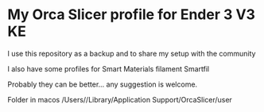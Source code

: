 # My Orca Slicer profile for Ender 3 V3 KE

I use this repository as a backup and to share my setup with the community

I also have some profiles for Smart Materials filament Smartfil

Probably they can be better... any suggestion is welcome.

Folder in macos
/Users/<user>/Library/Application Support/OrcaSlicer/user